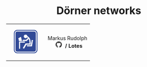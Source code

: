 <div style="text-align: center; position: relative">
  <h1>Dörner networks</h1>
  <table style="margin: 0 auto">
    <tr>
      <td><img src="avatar.png" width="64" style="margin: 1em"/></td>
      <td>
        Markus Rudolph<br/>
        <span style="vertical-align: middle">
        <img src="github.png" width="34"/><strong>/ Lotes</strong>
        </span>
      </td>
    </tr>
  </table>
</div>
